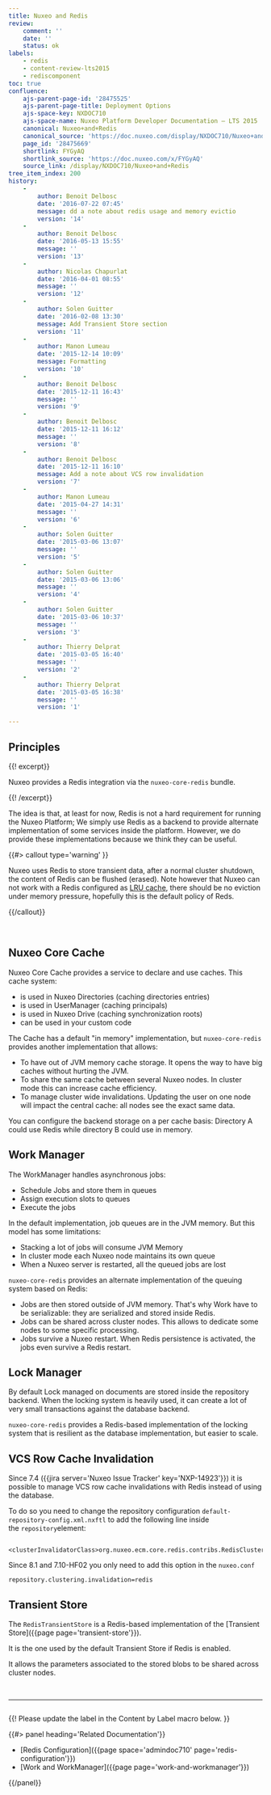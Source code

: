 ```yaml
---
title: Nuxeo and Redis
review:
    comment: ''
    date: ''
    status: ok
labels:
    - redis
    - content-review-lts2015
    - rediscomponent
toc: true
confluence:
    ajs-parent-page-id: '28475525'
    ajs-parent-page-title: Deployment Options
    ajs-space-key: NXDOC710
    ajs-space-name: Nuxeo Platform Developer Documentation — LTS 2015
    canonical: Nuxeo+and+Redis
    canonical_source: 'https://doc.nuxeo.com/display/NXDOC710/Nuxeo+and+Redis'
    page_id: '28475669'
    shortlink: FYGyAQ
    shortlink_source: 'https://doc.nuxeo.com/x/FYGyAQ'
    source_link: /display/NXDOC710/Nuxeo+and+Redis
tree_item_index: 200
history:
    -
        author: Benoit Delbosc
        date: '2016-07-22 07:45'
        message: dd a note about redis usage and memory evictio
        version: '14'
    -
        author: Benoit Delbosc
        date: '2016-05-13 15:55'
        message: ''
        version: '13'
    -
        author: Nicolas Chapurlat
        date: '2016-04-01 08:55'
        message: ''
        version: '12'
    -
        author: Solen Guitter
        date: '2016-02-08 13:30'
        message: Add Transient Store section
        version: '11'
    -
        author: Manon Lumeau
        date: '2015-12-14 10:09'
        message: Formatting
        version: '10'
    -
        author: Benoit Delbosc
        date: '2015-12-11 16:43'
        message: ''
        version: '9'
    -
        author: Benoit Delbosc
        date: '2015-12-11 16:12'
        message: ''
        version: '8'
    -
        author: Benoit Delbosc
        date: '2015-12-11 16:10'
        message: Add a note about VCS row invalidation
        version: '7'
    -
        author: Manon Lumeau
        date: '2015-04-27 14:31'
        message: ''
        version: '6'
    -
        author: Solen Guitter
        date: '2015-03-06 13:07'
        message: ''
        version: '5'
    -
        author: Solen Guitter
        date: '2015-03-06 13:06'
        message: ''
        version: '4'
    -
        author: Solen Guitter
        date: '2015-03-06 10:37'
        message: ''
        version: '3'
    -
        author: Thierry Delprat
        date: '2015-03-05 16:40'
        message: ''
        version: '2'
    -
        author: Thierry Delprat
        date: '2015-03-05 16:38'
        message: ''
        version: '1'

---
```

## Principles

{{! excerpt}}

Nuxeo provides a Redis integration via the `nuxeo-core-redis` bundle.

{{! /excerpt}}

The idea is that, at least for now, Redis is not a hard requirement for running the Nuxeo Platform; We simply use Redis as a backend to provide alternate implementation of some services inside the platform. However, we do provide these implementations because we think they can be useful.

{{#> callout type='warning' }}

Nuxeo uses Redis to store transient data, after a normal cluster shutdown, the content of Redis can be flushed (erased). Note however that Nuxeo can not work with a Redis configured as [LRU cache](http://redis.io/topics/lru-cache), there should be no eviction under memory pressure, hopefully this is the default policy of Reds.

{{/callout}}

&nbsp;

## Nuxeo Core Cache

Nuxeo Core Cache provides a service to declare and use caches. This cache system:

*   is used in Nuxeo Directories (caching directories entries)
*   is used in UserManager (caching principals)
*   is used in Nuxeo Drive (caching synchronization roots)
*   can be used in your custom code&nbsp;

The Cache has a default "in memory" implementation, but `nuxeo-core-redis` provides another implementation that allows:

*   To have out of JVM memory cache storage.
    It opens the way to have big caches without hurting the JVM.
*   To share the same cache between several Nuxeo nodes.
    In cluster mode this can increase cache efficiency.
*   To manage cluster wide invalidations.
    Updating the user on one node will impact the central cache: all nodes see the exact same data.

You can configure the backend storage on a per cache basis:&nbsp;Directory A could use Redis while directory B could use in memory.

## Work Manager

The WorkManager handles asynchronous jobs:

*   Schedule Jobs and store them in queues
*   Assign execution slots to queues&nbsp;
*   Execute the jobs

In the default implementation, job queues are in the JVM memory. But this model has some limitations:

*   Stacking a lot of jobs will consume JVM Memory
*   In cluster mode each Nuxeo node maintains its own queue
*   When a Nuxeo server is restarted, all the queued jobs are lost

`nuxeo-core-redis` provides an alternate implementation of the queuing system based on Redis:

*   Jobs are then stored outside of JVM memory.
    That's why Work have to be serializable: they are serialized and stored inside Redis.
*   Jobs can be shared across cluster nodes.
    This allows to dedicate some nodes to some specific processing.
*   Jobs survive a Nuxeo restart.
    When Redis persistence is activated, the jobs even survive a Redis restart.

## Lock Manager

By default Lock managed on documents are stored inside the repository backend. When the locking system is heavily used, it can create a lot of very small transactions against the database backend.

`nuxeo-core-redis` provides a Redis-based implementation of the locking system that is resilient as the database implementation, but easier to scale.

## VCS Row Cache Invalidation

Since 7.4 ({{jira server='Nuxeo Issue Tracker' key='NXP-14923'}}) it is possible to manage VCS row cache invalidations with Redis instead of using the database.

To do so you need to change the repository configuration&nbsp;`default-repository-config.xml.nxftl` to add the following line inside the&nbsp;`repository`element:

```
 <clusterInvalidatorClass>org.nuxeo.ecm.core.redis.contribs.RedisClusterInvalidator</clusterInvalidatorClass>
```

Since 8.1 and 7.10-HF02 you only need to add this option in the&nbsp;`nuxeo.conf`

```
repository.clustering.invalidation=redis
```

## Transient Store

The `RedisTransientStore` is a Redis-based implementation of the [Transient Store]({{page page='transient-store'}}).

It is the one used by the default Transient Store if Redis is enabled.

It allows the parameters associated to the stored blobs to be shared across cluster nodes.

&nbsp;

* * *

<div class="row" data-equalizer data-equalize-on="medium"><div class="column medium-6">

{{! Please update the label in the Content by Label macro below. }}

{{#> panel heading='Related Documentation'}}

- [Redis Configuration]({{page space='admindoc710' page='redis-configuration'}})
- [Work and WorkManager]({{page page='work-and-workmanager'}})

{{/panel}}</div><div class="column medium-6">

&nbsp;

&nbsp;

</div></div>
